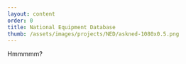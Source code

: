 ```yaml
---
layout: content
order: 0
title: National Equipment Database
thumb: /assets/images/projects/NED/askned-1080x0.5.png
---
```


Hmmmmm?